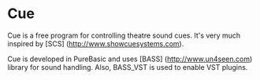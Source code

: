 Cue
===

Cue is a free program for controlling theatre sound cues. It's
very much inspired by [SCS] (http://www.showcuesystems.com).

Cue is developed in PureBasic and uses [BASS] (http://www.un4seen.com) library
for sound handling. Also, BASS_VST is used to enable VST plugins.